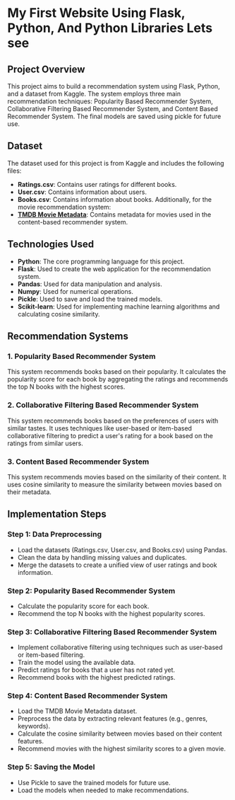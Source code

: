 # My First Website Using Flask, Python, And Python Libraries Lets see
## Project Overview
This project aims to build a recommendation system using Flask, Python, and a dataset from Kaggle. The system employs three main recommendation techniques: Popularity Based Recommender System, Collaborative Filtering Based Recommender System, and Content Based Recommender System. The final models are saved using pickle for future use.
## Dataset
The dataset used for this project is from Kaggle and includes the following files:
- **Ratings.csv**: Contains user ratings for different books.
- **User.csv**: Contains information about users.
- **Books.csv**: Contains information about books.
Additionally, for the movie recommendation system:
- **[TMDB Movie Metadata](https://www.kaggle.com/datasets/tmdb/tmdb-movie-metadata)**: Contains metadata for movies used in the content-based recommender system.
## Technologies Used
- **Python**: The core programming language for this project.
- **Flask**: Used to create the web application for the recommendation system.
- **Pandas**: Used for data manipulation and analysis.
- **Numpy**: Used for numerical operations.
- **Pickle**: Used to save and load the trained models.
- **Scikit-learn**: Used for implementing machine learning algorithms and calculating cosine similarity.
## Recommendation Systems
### 1. Popularity Based Recommender System
This system recommends books based on their popularity. It calculates the popularity score for each book by aggregating the ratings and recommends the top N books with the highest scores.
### 2. Collaborative Filtering Based Recommender System
This system recommends books based on the preferences of users with similar tastes. It uses techniques like user-based or item-based collaborative filtering to predict a user's rating for a book based on the ratings from similar users.
### 3. Content Based Recommender System
This system recommends movies based on the similarity of their content. It uses cosine similarity to measure the similarity between movies based on their metadata.
## Implementation Steps
### Step 1: Data Preprocessing
- Load the datasets (Ratings.csv, User.csv, and Books.csv) using Pandas.
- Clean the data by handling missing values and duplicates.
- Merge the datasets to create a unified view of user ratings and book information.
### Step 2: Popularity Based Recommender System
- Calculate the popularity score for each book.
- Recommend the top N books with the highest popularity scores.
### Step 3: Collaborative Filtering Based Recommender System
- Implement collaborative filtering using techniques such as user-based or item-based filtering.
- Train the model using the available data.
- Predict ratings for books that a user has not rated yet.
- Recommend books with the highest predicted ratings.
### Step 4: Content Based Recommender System
- Load the TMDB Movie Metadata dataset.
- Preprocess the data by extracting relevant features (e.g., genres, keywords).
- Calculate the cosine similarity between movies based on their content features.
- Recommend movies with the highest similarity scores to a given movie.
### Step 5: Saving the Model
- Use Pickle to save the trained models for future use.
- Load the models when needed to make recommendations.
